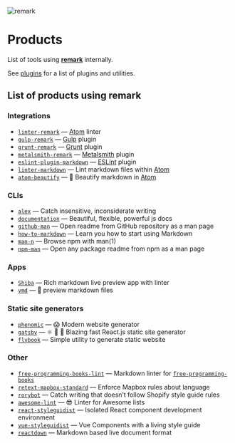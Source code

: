 ![remark][logo]

# Products

List of tools using [**remark**][remark] internally.

See [plugins][] for a list of plugins and utilities.

## List of products using remark

### Integrations

*   [`linter-remark`](https://github.com/wooorm/linter-remark)
    — [Atom](https://github.com/atom/atom) linter
*   [`gulp-remark`](https://github.com/denysdovhan/gulp-remark)
    — [Gulp](https://github.com/gulpjs/gulp) plugin
*   [`grunt-remark`](https://github.com/ChristianMurphy/grunt-remark)
    — [Grunt](https://github.com/gruntjs/grunt) plugin
*   [`metalsmith-remark`](https://github.com/ben-eb/metalsmith-remark)
    — [Metalsmith](https://github.com/metalsmith/metalsmith) plugin
*   [`eslint-plugin-markdown`](https://github.com/eslint/eslint-plugin-markdown)
    — [ESLint](https://github.com/eslint/eslint) plugin
*   [`linter-markdown`](https://github.com/AtomLinter/linter-markdown)
    — Lint markdown files within [Atom](https://github.com/atom/atom)
*   [`atom-beautify`](https://github.com/Glavin001/atom-beautify)
    — 💄 Beautify markdown in [Atom](https://github.com/atom/atom)

### CLIs

*   [`alex`](https://github.com/wooorm/alex)
    — Catch insensitive, inconsiderate writing
*   [`documentation`](https://github.com/documentationjs/documentation)
    — Beautiful, flexible, powerful js docs
*   [`github-man`](https://github.com/eush77/github-man)
    — Open readme from GitHub repository as a man page
*   [`how-to-markdown`](https://github.com/workshopper/how-to-markdown)
    — Learn you how to start using Markdown
*   [`man-n`](https://github.com/man-n/man-n)
    — Browse npm with man(1)
*   [`npm-man`](https://github.com/eush77/npm-man)
    — Open any package readme from npm as a man page

### Apps

*   [`Shiba`](https://github.com/rhysd/Shiba)
    — Rich markdown live preview app with linter
*   [`vmd`](https://github.com/yoshuawuyts/vmd)
    — 🙏 preview markdown files

### Static site generators

*   [`phenomic`](https://github.com/phenomic/phenomic)
    — 😱 Modern website generator
*   [`gatsby`](https://github.com/gatsbyjs/gatsby)
    — ⚛️ 📄 🚀 Blazing fast React.js static site generator
*   [`flybook`](https://github.com/rhiokim/flybook)
    — Simple utility to generate static website

### Other

*   [`free-programming-books-lint`](https://github.com/vhf/free-programming-books-lint)
    — Markdown linter for [`free-programming-books`](https://github.com/EbookFoundation/free-programming-books)
*   [`retext-mapbox-standard`](https://github.com/mapbox/retext-mapbox-standard)
    — Enforce Mapbox rules about language
*   [`rorybot`](https://github.com/Shopify/rorybot)
    — Catch writing that doesn’t follow Shopify style guide rules
*   [`awesome-lint`](https://github.com/sindresorhus/awesome-lint)
    — 😎 Linter for Awesome lists
*   [`react-styleguidist`](https://github.com/styleguidist/react-styleguidist)
    — Isolated React component development environment
*   [`vue-styleguidist`](https://github.com/vue-styleguidist/vue-styleguidist)
    — Vue Components with a living style guide
*   [`reactdown`](https://github.com/andreypopp/reactdown)
    — Markdown based live document format

<!--Definitions:-->

[logo]: https://cdn.rawgit.com/remarkjs/remark/ee78519/logo.svg

[remark]: https://github.com/remarkjs/remark

[plugins]: https://github.com/remarkjs/remark/blob/master/doc/plugins.md
